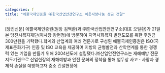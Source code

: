 ```yaml
---
categories: f
title: "에뿔국제인증원 ㈜한국산업안전연구소 이웃사랑나눔 성금 전달"
---
```

[당진신문] 에뿔국제인증원(원장 김백환)과 ㈜한국산업안전연구소(대표 오일환)가 21일 본 당진시복지재단(이사장 왕현정)에 방문하여 지역사회복지 발전도모를 위한 후원금 300만원을 기탁했다.학계와 산업계의 여러 전문가로 구성된 에뿔국제인증원은 ISO(국제표준화기구) 인증 및 ISO 교육을 제공하여 지방의 균형발전과 산학연계를 통한 경쟁력 있는 기업을 만들기 위해 2004년도에 설립됐다.㈜산업안전연구소는 재해예방 전문 지도기관으로 산업현장의 재해예방과 안전 문화의 정착을 통해 업무상 사고ㆍ사망과 경제적 손실을 예방하고자 중소 건설현장에